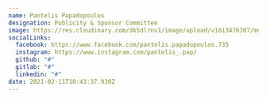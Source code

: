 ```yaml
---
name: Pantelis Papadopoulos
designation: Publicity & Sponsor Committee
image: https://res.cloudinary.com/dk5dlrnv1/image/upload/v1613476307/members/papadopoulosP_phccd0_cxgou9.jpg
socialLinks:
  facebook: https://www.facebook.com/pantelis.papadopoulos.735
  instagram: https://www.instagram.com/pantelis_.pap/
  github: "#"
  gitlab: "#"
  linkedin: "#"
date: 2021-02-11T10:43:37.930Z
---
```

